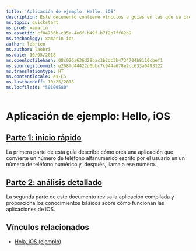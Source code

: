 ```yaml
---
title: 'Aplicación de ejemplo: Hello, iOS'
description: Este documento contiene vínculos a guías en las que se presentan las herramientas y los conceptos necesarios para entender cómo compilar e implementar una aplicación Xamarin.iOS.
ms.topic: quickstart
ms.prod: xamarin
ms.assetid: cf04736b-c95a-4e6f-b49f-b7f2b7ff62b9
ms.technology: xamarin-ios
author: lobrien
ms.author: laobri
ms.date: 10/05/2018
ms.openlocfilehash: 08c026a636d28bac3b2dc3b4734704b8110cbef1
ms.sourcegitcommit: e268fd44422d0bbc7c944a678e2cc633a0493122
ms.translationtype: HT
ms.contentlocale: es-ES
ms.lasthandoff: 10/25/2018
ms.locfileid: "50109580"
---
```

# <a name="sample-app-hello-ios"></a>Aplicación de ejemplo: Hello, iOS

## <a name="part-1-quickstartiosget-startedhello-ioshello-ios-quickstartmd"></a>[Parte 1: inicio rápido](~/ios/get-started/hello-ios/hello-ios-quickstart.md)

La primera parte de esta guía describe cómo crea una aplicación que convierte un número de teléfono alfanumérico escrito por el usuario en un número de teléfono numérico y, después, llama a ese número.

## <a name="part-2-deep-diveiosget-startedhello-ioshello-ios-deepdivemd"></a>[Parte 2: análisis detallado](~/ios/get-started/hello-ios/hello-ios-deepdive.md)

La segunda parte de este documento revisa la aplicación compilada y proporciona los conocimientos básicos sobre cómo funcionan las aplicaciones de iOS.

## <a name="related-links"></a>Vínculos relacionados

- [Hola, iOS (ejemplo)](https://developer.xamarin.com/samples/monotouch/Hello_iOS/)
